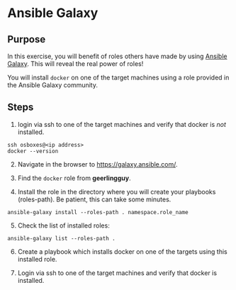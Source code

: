 # Ansible Galaxy

## Purpose
In this exercise, you will benefit of roles others have made by using [Ansible Galaxy](https://docs.ansible.com/ansible/latest/galaxy/user_guide.html). This will reveal the real power of roles! 

You will install `docker` on one of the target machines using a role provided in the Ansible Galaxy community.

## Steps

1. login via ssh to one of the target machines and verify that docker is _not_ installed.
```shell
ssh osboxes@<ip address>
docker --version
```

2. Navigate in the browser to https://galaxy.ansible.com/.

3. Find the `docker` role from **geerlingguy**.

4. Install the role in the directory where you will create your playbooks (roles-path). Be patient, this can take some minutes.
```shell
ansible-galaxy install --roles-path . namespace.role_name
```

5. Check the list of installed roles:
```shell
ansible-galaxy list --roles-path .
```

6. Create a playbook which installs docker on one of the targets using this installed role.

7. Login via ssh to one of the target machines and verify that docker is installed.


